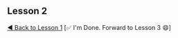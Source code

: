 ## Lesson 2


























[:arrow_backward: Back to Lesson 1](https://github.com/plutoniumkitty/learn_python/blob/main/Tutorial%2000/Lesson%201.md)
[:white_check_mark: I'm Done. Forward to Lesson 3 :smile:]
